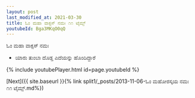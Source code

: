 ```yaml
---
layout: post
last_modified_at: 2021-03-30
title: ಓಂ ಮಹಾ ವಾಕ್ಸಸ್ ನಮಃ ೧೧ ಟೈಮ್ಸ್
youtubeId: Bga3MKqO0qQ
---
```

 
 
 ಓಂ ಮಹಾ ವಾಕ್ಸಸ್ ನಮಃ  
 
 -  ಯಾರು ತುಂಬಾ ದೊಡ್ಡ ಎದೆಯನ್ನು ಹೊಂದಿದ್ದಾರೆ 
 
  
 
  
 
 
 
 
 
 


{% include youtubePlayer.html id=page.youtubeId %}
 
[Next]({{ site.baseurl }}{% link  split1/_posts/2013-11-06-ಓಂ ಮಹೋರಸ್ಕಯ ನಮಃ ೧೧ ಟೈಮ್ಸ್.md%})
 
